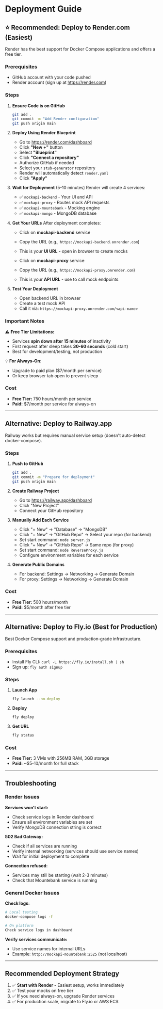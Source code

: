 # Deployment Guide

## ⭐ Recommended: Deploy to Render.com (Easiest)

Render has the best support for Docker Compose applications and offers a free tier.

### Prerequisites
- GitHub account with your code pushed
- Render account (sign up at https://render.com)

### Steps

1. **Ensure Code is on GitHub**
   ```bash
   git add .
   git commit -m "Add Render configuration"
   git push origin main
   ```

2. **Deploy Using Render Blueprint**
   - Go to https://render.com/dashboard
   - Click **"New +"** button
   - Select **"Blueprint"**
   - Click **"Connect a repository"**
   - Authorize GitHub if needed
   - Select your `stub-generator` repository
   - Render will automatically detect `render.yaml`
   - Click **"Apply"**

3. **Wait for Deployment** (5-10 minutes)
   Render will create 4 services:
   - ✅ `mockapi-backend` - Your UI and API
   - ✅ `mockapi-proxy` - Routes mock API requests
   - ✅ `mockapi-mountebank` - Mocking engine
   - ✅ `mockapi-mongo` - MongoDB database

4. **Get Your URLs**
   After deployment completes:
   - Click on **mockapi-backend** service
   - Copy the URL (e.g., `https://mockapi-backend.onrender.com`)
   - This is your **UI URL** - open in browser to create mocks
   
   - Click on **mockapi-proxy** service  
   - Copy the URL (e.g., `https://mockapi-proxy.onrender.com`)
   - This is your **API URL** - use to call mock endpoints

5. **Test Your Deployment**
   - Open backend URL in browser
   - Create a test mock API
   - Call it via: `https://mockapi-proxy.onrender.com/<api-name>`

### Important Notes

⚠️ **Free Tier Limitations:**
- Services **spin down after 15 minutes** of inactivity
- First request after sleep takes **30-60 seconds** (cold start)
- Best for development/testing, not production

💡 **For Always-On:**
- Upgrade to paid plan ($7/month per service)
- Or keep browser tab open to prevent sleep

### Cost
- **Free Tier:** 750 hours/month per service
- **Paid:** $7/month per service for always-on

---

## Alternative: Deploy to Railway.app

Railway works but requires manual service setup (doesn't auto-detect docker-compose).

### Steps

1. **Push to GitHub**
   ```bash
   git add .
   git commit -m "Prepare for deployment"
   git push origin main
   ```

2. **Create Railway Project**
   - Go to https://railway.app/dashboard
   - Click "New Project"
   - Connect your GitHub repository

3. **Manually Add Each Service**
   - Click "+ New" → "Database" → "MongoDB"
   - Click "+ New" → "GitHub Repo" → Select your repo (for backend)
   - Set start command: `node server.js`
   - Click "+ New" → "GitHub Repo" → Same repo (for proxy)
   - Set start command: `node ReverseProxy.js`
   - Configure environment variables for each service

4. **Generate Public Domains**
   - For backend: Settings → Networking → Generate Domain
   - For proxy: Settings → Networking → Generate Domain

### Cost
- **Free Tier:** 500 hours/month
- **Paid:** $5/month after free tier

---

## Alternative: Deploy to Fly.io (Best for Production)

Best Docker Compose support and production-grade infrastructure.

### Prerequisites
- Install Fly CLI: `curl -L https://fly.io/install.sh | sh`
- Sign up: `fly auth signup`

### Steps

1. **Launch App**
   ```bash
   fly launch --no-deploy
   ```

2. **Deploy**
   ```bash
   fly deploy
   ```

3. **Get URL**
   ```bash
   fly status
   ```

### Cost
- **Free Tier:** 3 VMs with 256MB RAM, 3GB storage
- **Paid:** ~$5-10/month for full stack

---

## Troubleshooting

### Render Issues

**Services won't start:**
- Check service logs in Render dashboard
- Ensure all environment variables are set
- Verify MongoDB connection string is correct

**502 Bad Gateway:**
- Check if all services are running
- Verify internal networking (services should use service names)
- Wait for initial deployment to complete

**Connection refused:**
- Services may still be starting (wait 2-3 minutes)
- Check that Mountebank service is running

### General Docker Issues

**Check logs:**
```bash
# Local testing
docker-compose logs -f

# On platform
Check service logs in dashboard
```

**Verify services communicate:**
- Use service names for internal URLs
- Example: `http://mockapi-mountebank:2525` (not localhost)

---

## Recommended Deployment Strategy

1. ✅ **Start with Render** - Easiest setup, works immediately
2. ✅ Test your mocks on free tier
3. ✅ If you need always-on, upgrade Render services
4. ✅ For production scale, migrate to Fly.io or AWS ECS

